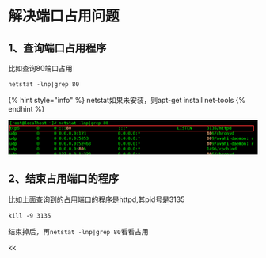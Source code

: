 # 解决端口占用问题

## 1、查询端口占用程序

比如查询80端口占用

```
netstat -lnp|grep 80
```

{% hint style="info" %}
netstat如果未安装，则apt-get install net-tools
{% endhint %}

![](<../.gitbook/assets/image (74).png>)

## 2、结束占用端口的程序

比如上面查询到的占用端口的程序是httpd,其pid号是3135

`kill -9 3135`

结束掉后，再`netstat -lnp|grep 80`看看占用











kk
